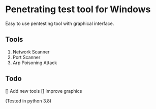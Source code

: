 # Penetrating test tool for Windows

Easy to use pentesting tool with graphical interface.

## Tools

1. Network Scanner
2. Port Scanner
3. Arp Poisoning Attack

## Todo
[] Add new tools
[] Improve graphics

(Tested in python 3.8)
